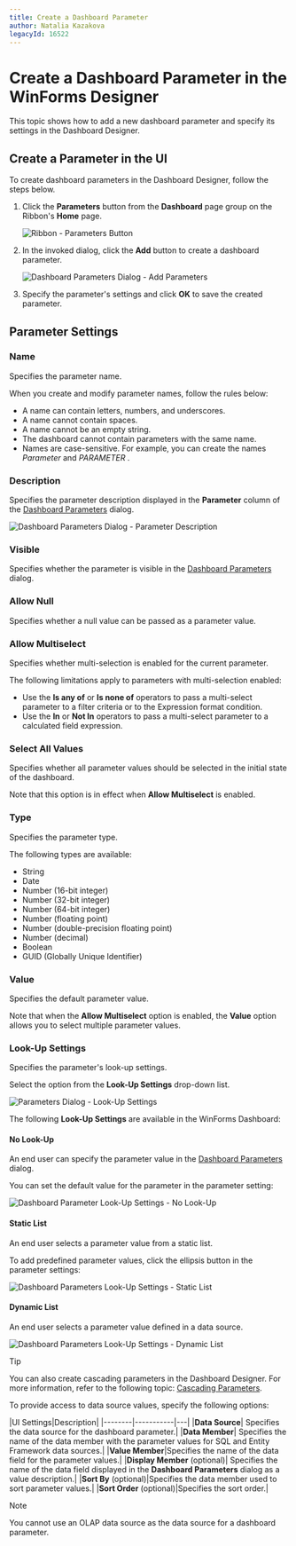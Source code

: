 ```yaml
---
title: Create a Dashboard Parameter
author: Natalia Kazakova
legacyId: 16522
---
```

# Create a Dashboard Parameter in the WinForms Designer

This topic shows how to add a new dashboard parameter and specify its settings in the Dashboard Designer.

## Create a Parameter in the UI

To create dashboard parameters in the Dashboard Designer, follow the steps below.

1. Click the **Parameters** button from the **Dashboard** page group on the Ribbon's **Home** page.
	
	![Ribbon - Parameters Button](../../../../images/parameters_addparameterbutton_ribbon21711.png)

2. In the invoked dialog, click the **Add** button to create a dashboard parameter.
	
	![Dashboard Parameters Dialog - Add Parameters](../../../../images/parameters_parametersdialog21716.png)

3. Specify the parameter's settings and click **OK** to save the created parameter.

## Parameter Settings

### Name

Specifies the parameter name.

When you create and modify parameter names, follow the rules below:

* A name can contain letters, numbers, and underscores.
* A name cannot contain spaces.
* A name cannot be an empty string.
* The dashboard cannot contain parameters with the same name.
* Names are case-sensitive. For example, you can create the names _Parameter_ and _PARAMETER_ .

### Description

Specifies the parameter description displayed in the **Parameter** column of the [Dashboard Parameters](requesting-parameter-values.md) dialog.

![Dashboard Parameters Dialog - Parameter Description](../../../../images/dashboard-parameter-description-win.png)
	
### Visible

Specifies whether the parameter is visible in the [Dashboard Parameters](requesting-parameter-values.md) dialog.

### Allow Null

Specifies whether a null value can be passed as a parameter value.
	
### Allow Multiselect

Specifies whether multi-selection is enabled for the current parameter.

The following limitations apply to parameters with multi-selection enabled:

* Use the **Is any of** or **Is none of** operators to pass a multi-select parameter to a filter criteria or to the Expression format condition.
* Use the **In** or **Not In** operators to pass a multi-select parameter to a calculated field expression.

### Select All Values

Specifies whether all parameter values should be selected in the initial state of the dashboard.
	
Note that this option is in effect when **Allow Multiselect** is enabled.

### Type

Specifies the parameter type.

The following types are available:
* String
* Date
* Number (16-bit integer)
* Number (32-bit integer)
* Number (64-bit integer)
* Number (floating point)
* Number (double-precision floating point)
* Number (decimal)
* Boolean
* GUID (Globally Unique Identifier)
  
### Value

Specifies the default parameter value.
	
Note that when the **Allow Multiselect** option is enabled, the **Value** option allows you to select multiple parameter values.

### Look-Up Settings

Specifies the parameter's look-up settings.

	
Select the option from the **Look-Up Settings** drop-down list.

![Parameters Dialog - Look-Up Settings](../../../../images/parameters_parametersdialog_lookupsettings21718.png)

The following **Look-Up Settings** are available in the WinForms Dashboard:

#### No Look-Up

An end user can specify the parameter value in the [Dashboard Parameters](requesting-parameter-values.md) dialog.

You can set the default value for the parameter in the parameter setting:

![Dashboard Parameter Look-Up Settings - No Look-Up](../../../../images/parameters_lookupsettings_nolookup21722.png)

#### Static List

An end user selects a parameter value from a static list. 

To add predefined parameter values, click the ellipsis button in the parameter settings:
	
![Dashboard Parameters Look-Up Settings - Static List](../../../../images/parameters_lookupsettings_static21723.png)


#### Dynamic List 

An end user selects a parameter value defined in a data source.
	
![Dashboard Parameters Look-Up Settings - Dynamic List](../../../../images/parameters_lookupsettings_dynamic21842.png)

>[!TIP]
>You can also create cascading parameters in the Dashboard Designer. For more information, refer to the following topic: [Cascading Parameters](create-cascading-parameters.md).

To provide access to data source values, specify the following options:

|UI Settings|Description|
|--------|-----------|---|
|**Data Source**| Specifies the data source for the dashboard parameter.|
|**Data Member**| Specifies the name of the data member with the parameter values for SQL and Entity Framework data sources.|
|**Value Member**|Specifies the name of the data field for the parameter values.|
|**Display Member** (optional)| Specifies the name of the data field displayed in the **Dashboard Parameters** dialog as a value description.|
|**Sort By** (optional)|Specifies the data member used to sort parameter values.|
|**Sort Order** (optional)|Specifies the sort order.|

> [!NOTE]
> You cannot use an OLAP data source as the data source for a dashboard parameter.

